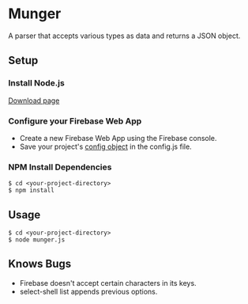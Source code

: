 # Munger

A parser that accepts various types as data and returns a JSON object.

## Setup

### Install Node.js

[Download page](https://nodejs.org/en/download/ "Node.js")

### Configure your Firebase Web App

* Create a new Firebase Web App using the Firebase console.
* Save your project's [config object](https://firebase.google.com/docs/database/web/start#initialize_the_database_javascript_sdk) in the config.js file.

### NPM Install Dependencies
```
$ cd <your-project-directory>
$ npm install
```

## Usage
```
$ cd <your-project-directory>
$ node munger.js
```

## Knows Bugs
* Firebase doesn't accept certain characters in its keys.
* select-shell list appends previous options.
